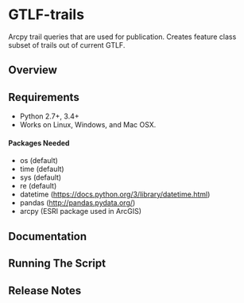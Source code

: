 # GTLF-trails
Arcpy trail queries that are used for publication. Creates feature class subset of trails out of current GTLF.

## Overview


## Requirements
* Python 2.7+, 3.4+ 
* Works on Linux, Windows, and Mac OSX.

#### Packages Needed
- os (default)
- time (default)
- sys (default)
- re (default)
- datetime (https://docs.python.org/3/library/datetime.html)
- pandas (http://pandas.pydata.org/)
- arcpy (ESRI package used in ArcGIS)

## Documentation


## Running The Script


## Release Notes
